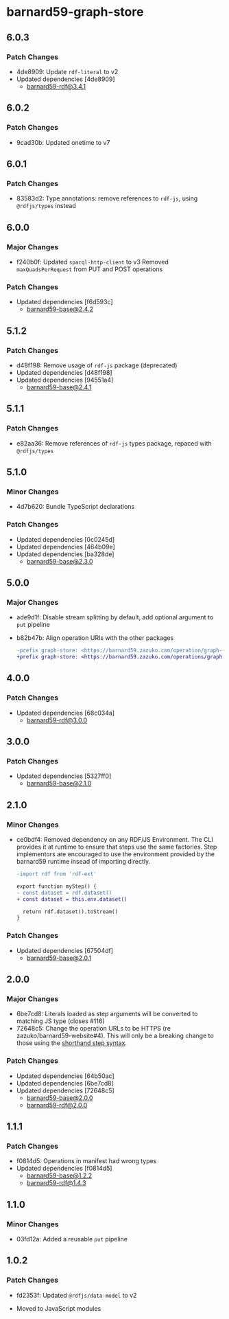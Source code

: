 # barnard59-graph-store

## 6.0.3

### Patch Changes

- 4de8909: Update `rdf-literal` to v2
- Updated dependencies [4de8909]
  - barnard59-rdf@3.4.1

## 6.0.2

### Patch Changes

- 9cad30b: Updated onetime to v7

## 6.0.1

### Patch Changes

- 83583d2: Type annotations: remove references to `rdf-js`, using `@rdfjs/types` instead

## 6.0.0

### Major Changes

- f240b0f: Updated `sparql-http-client` to v3
  Removed `maxQuadsPerRequest` from PUT and POST operations

### Patch Changes

- Updated dependencies [f6d593c]
  - barnard59-base@2.4.2

## 5.1.2

### Patch Changes

- d48f198: Remove usage of `rdf-js` package (deprecated)
- Updated dependencies [d48f198]
- Updated dependencies [94551a4]
  - barnard59-base@2.4.1

## 5.1.1

### Patch Changes

- e82aa36: Remove references of `rdf-js` types package, repaced with `@rdfjs/types`

## 5.1.0

### Minor Changes

- 4d7b620: Bundle TypeScript declarations

### Patch Changes

- Updated dependencies [0c0245d]
- Updated dependencies [464b09e]
- Updated dependencies [ba328de]
  - barnard59-base@2.3.0

## 5.0.0

### Major Changes

- ade9d1f: Disable stream splitting by default, add optional argument to `put` pipeline
- b82b47b: Align operation URIs with the other packages

  ```diff
  -prefix graph-store: <https://barnard59.zazuko.com/operation/graph-store/>
  +prefix graph-store: <https://barnard59.zazuko.com/operations/graph-store/>
  ```

## 4.0.0

### Patch Changes

- Updated dependencies [68c034a]
  - barnard59-rdf@3.0.0

## 3.0.0

### Patch Changes

- Updated dependencies [5327ff0]
  - barnard59-base@2.1.0

## 2.1.0

### Minor Changes

- ce0bdf4: Removed dependency on any RDF/JS Environment. The CLI provides it at runtime to ensure that steps
  use the same factories. Step implementors are encouraged to use the environment provided by the
  barnard59 runtime insead of importing directly.

  ```diff
  -import rdf from 'rdf-ext'

  export function myStep() {
  - const dataset = rdf.dataset()
  + const dataset = this.env.dataset()

    return rdf.dataset().toStream()
  }
  ```

### Patch Changes

- Updated dependencies [67504df]
  - barnard59-base@2.0.1

## 2.0.0

### Major Changes

- 6be7cd8: Literals loaded as step arguments will be converted to matching JS type (closes #116)
- 72648c5: Change the operation URLs to be HTTPS (re zazuko/barnard59-website#4).
  This will only be a breaking change to those using the [shorthand step syntax](https://data-centric.zazuko.com/docs/workflows/explanations/simplified-syntax).

### Patch Changes

- Updated dependencies [64b50ac]
- Updated dependencies [6be7cd8]
- Updated dependencies [72648c5]
  - barnard59-base@2.0.0
  - barnard59-rdf@2.0.0

## 1.1.1

### Patch Changes

- f0814d5: Operations in manifest had wrong types
- Updated dependencies [f0814d5]
  - barnard59-base@1.2.2
  - barnard59-rdf@1.4.3

## 1.1.0

### Minor Changes

- 03fd12a: Added a reusable `put` pipeline

## 1.0.2

### Patch Changes

- fd2353f: Updated `@rdfjs/data-model` to v2

- Moved to JavaScript modules
